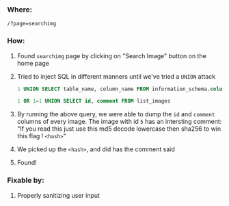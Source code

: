 ### Where:  

`/?page=searchimg`

### How:  

1. Found `searchimg` page by clicking on "Search Image" button on the home page
2. Tried to inject SQL in different manners until we've tried a `UNION` attack

    ```SQL
    1 UNION SELECT table_name, column_name FROM information_schema.columns
    ```

    ```SQL
    1 OR 1=1 UNION SELECT id, comment FROM list_images
    ```

3. By running the above query, we were able to dump the `id` and `comment` columns of every image. The image with id `5` has an intersting comment: "If you read this just use this md5 decode lowercase then sha256 to win this flag ! `<hash>`"
4. We picked up the `<hash>`, and did has the comment said
5. Found!

### Fixable by:  

1. Properly sanitizing user input
